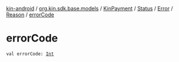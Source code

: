 [kin-android](../../../../../index.md) / [org.kin.sdk.base.models](../../../../index.md) / [KinPayment](../../../index.md) / [Status](../../index.md) / [Error](../index.md) / [Reason](index.md) / [errorCode](./error-code.md)

# errorCode

`val errorCode: `[`Int`](https://kotlinlang.org/api/latest/jvm/stdlib/kotlin/-int/index.html)